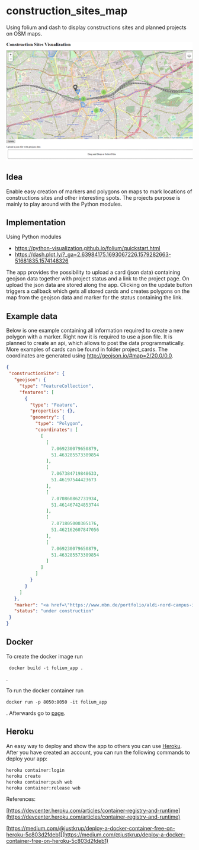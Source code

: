# construction_sites_map
Using folium and dash to display constructions sites and planned projects on OSM maps.

![](construction_site_screenshot.PNG)

## Idea
Enable easy creation of markers and polygons on maps to mark locations of constructions sites and other interesting spots.
The projects purpose is mainly to play around with the Python modules.

## Implementation
Using Python modules
* https://python-visualization.github.io/folium/quickstart.html
* https://dash.plot.ly/?_ga=2.63984175.1693067226.1579282663-51681835.1574148326

The app provides the possibility to upload a card (json data) containing geojson data together with project status and a link to the project page.
On upload the json data are stored along the app. Clicking on the update button triggers a callback which gets all stored cards and creates polygons on the map from the geojson data and marker for the status containing the link.

## Example data
Below is one example containing all information required to create a new polygon with a marker. Right now it is required to use a json file. It is planned to create an api, which allows to post the data programmatically.
More examples of cards can be found in folder project_cards. The coordinates are generated using http://geojson.io/#map=2/20.0/0.0.

 ``` json
{
  "constructionSite": {
    "geojson": {
      "type": "FeatureCollection",
      "features": [
        {
          "type": "Feature",
          "properties": {},
          "geometry": {
            "type": "Polygon",
            "coordinates": [
              [
                [
                  7.069230079650879,
                  51.463285573389854
                ],
                [
                  7.067384719848633,
                  51.46197544423673
                ],
                [
                  7.070860862731934,
                  51.461467424853744
                ],
                [
                  7.071805000305176,
                  51.462162607847056
                ],
                [
                  7.069230079650879,
                  51.463285573389854
                ]
              ]
            ]
          }
        }
      ]
    },
    "marker": "<a href=\"https://www.mbn.de/portfolio/aldi-nord-campus-in-essen/\" title=\"Aldi-Nord-Campus\">Aldi-Nord-Campus</a>",
    "status": "under construction"
  }
}
 ```
 
## Docker
To create the docker image run
 ```
  docker build -t folium_app .
 ```
 .
 
To run the docker container run
```
docker run -p 8050:8050 -it folium_app
```
. Afterwards go to
[page](http://127.0.0.1:8050).

## Heroku
An easy way to deploy and show the app to others you can use [Heroku](https://devcenter.heroku.com). 
After you have created an account, you can run the following commands to deploy your app:

```
heroku container:login
heroku create
heroku container:push web
heroku container:release web
```

References:

[https://devcenter.heroku.com/articles/container-registry-and-runtime](https://devcenter.heroku.com/articles/container-registry-and-runtime)

[https://medium.com/@justkrup/deploy-a-docker-container-free-on-heroku-5c803d2fdeb1](https://medium.com/@justkrup/deploy-a-docker-container-free-on-heroku-5c803d2fdeb1)

 
